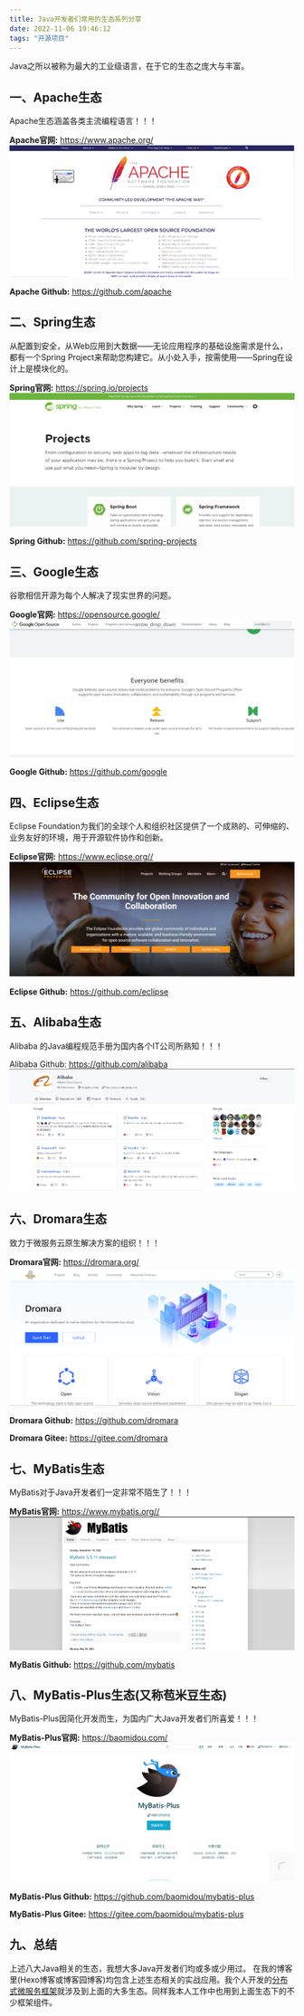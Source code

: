 ```yaml
---
title: Java开发者们常用的生态系列分享
date: 2022-11-06 19:46:12
tags: "开源项目"
---
```


Java之所以被称为最大的工业级语言，在于它的生态之庞大与丰富。
<!--more-->

## 一、Apache生态
Apache生态涵盖各类主流编程语言！！！

**Apache官网:**
https://www.apache.org/
![Apache官网](Java开发者们常用的生态系列分享/01.png)

**Apache Github:**
https://github.com/apache

## 二、Spring生态
从配置到安全，从Web应用到大数据——无论应用程序的基础设施需求是什么，都有一个Spring Project来帮助您构建它。从小处入手，按需使用——Spring在设计上是模块化的。

**Spring官网:**
https://spring.io/projects
![Spring官网](Java开发者们常用的生态系列分享/02.png)

**Spring Github:**
https://github.com/spring-projects

## 三、Google生态
谷歌相信开源为每个人解决了现实世界的问题。

**Google官网:**
https://opensource.google/
![Google 开源官网](Java开发者们常用的生态系列分享/03.png)

**Google Github:**
https://github.com/google

## 四、Eclipse生态
Eclipse Foundation为我们的全球个人和组织社区提供了一个成熟的、可伸缩的、业务友好的环境，用于开源软件协作和创新。


**Eclipse官网:**
https://www.eclipse.org//
![Eclipse 官网](Java开发者们常用的生态系列分享/04.png)

**Eclipse Github:**
https://github.com/eclipse

## 五、Alibaba生态
Alibaba 的Java编程规范手册为国内各个IT公司所熟知！！！

Alibaba Github:
https://github.com/alibaba
![Alibaba Github](Java开发者们常用的生态系列分享/05.png)

## 六、Dromara生态
致力于微服务云原生解决方案的组织！！！

**Dromara官网:**
https://dromara.org/
![Dromara官网 官网](Java开发者们常用的生态系列分享/06.png)

**Dromara Github:**
https://github.com/dromara

**Dromara Gitee:**
https://gitee.com/dromara

## 七、MyBatis生态
MyBatis对于Java开发者们一定非常不陌生了！！！

**MyBatis官网:**
https://www.mybatis.org//
![MyBatis 官网](Java开发者们常用的生态系列分享/07.png)

**MyBatis Github:**
https://github.com/mybatis

## 八、MyBatis-Plus生态(又称苞米豆生态)
MyBatis-Plus因简化开发而生，为国内广大Java开发者们所喜爱！！！

**MyBatis-Plus官网:**
https://baomidou.com/
![MyBatis-Plus 官网](Java开发者们常用的生态系列分享/08.png)

**MyBatis-Plus Github:**
https://github.com/baomidou/mybatis-plus

**MyBatis-Plus Gitee:**
https://gitee.com/baomidou/mybatis-plus

## 九、总结
上述八大Java相关的生态，我想大多Java开发者们均或多或少用过。
在我的博客里(Hexo博客或博客园博客)均包含上述生态相关的实战应用。我个人开发的[分布式微服务框架](https://mp.weixin.qq.com/s?__biz=MzUxODk0ODQ3Ng==&mid=2247485813&idx=1&sn=daa6e8447409672c28f07dbe094c4f28&chksm=f9805a66cef7d37061b15154a900c840da4bfdedd77cd0ea5865aee740bd1f2c01bb5cc37127&token=1774829840&lang=zh_CN#rd)就涉及到上面的大多生态。同样我本人工作中也用到上面生态下的不少框架组件。